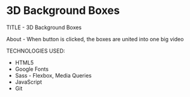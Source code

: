 # 3D Background Boxes

TITLE - 3D Background Boxes

About - When button is clicked, the boxes are united into one big video

TECHNOLOGIES USED:

- HTML5
- Google Fonts
- Sass - Flexbox, Media Queries
- JavaScript
- Git
